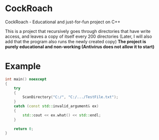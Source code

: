 # CockRoach
CockRoach - Educational and just-for-fun project on С++

This is a project that recursively goes through directories that have write access, and leaves a copy of itself every 200 directories (Later, I will also add that the program also runs the newly created copy)
**The project is purely educational and non-working (Antivirus does not allow it to start)**

# Example

```cpp
int main() noexcept
{
	try
	{
		ScanDirectory("C:/", "C:/.../TestFile.txt");
	}
	catch (const std::invalid_argument& ex)
	{
		std::cout << ex.what() << std::endl;
	}
	
	return 0;
}
```
